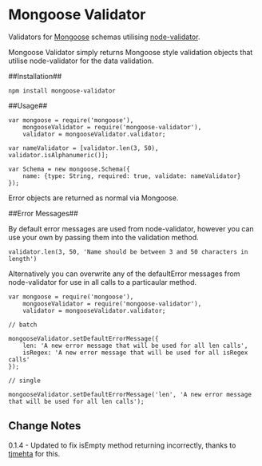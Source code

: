 Mongoose Validator
==================

Validators for [Mongoose](http://mongoosejs.com) schemas utilising [node-validator](https://github.com/chriso/node-validator).

Mongoose Validator simply returns Mongoose style validation objects that utilise node-validator for the data validation.

##Installation##

	npm install mongoose-validator

##Usage##

	var mongoose = require('mongoose'),
		mongooseValidator = require('mongoose-validator'),
		validator = mongooseValidator.validator;
	
	var nameValidator = [validator.len(3, 50), validator.isAlphanumeric()];
	
	var Schema = new mongoose.Schema({
		name: {type: String, required: true, validate: nameValidator}
	});

Error objects are returned as normal via Mongoose.

##Error Messages##

By default error messages are used from node-validator, however you can use your own by passing them into the validation method.

	validator.len(3, 50, 'Name should be between 3 and 50 characters in length')

Alternatively you can overwrite any of the defaultError messages from node-validator for use in all calls to a particaular method.
	
	var mongoose = require('mongoose'),
		mongooseValidator = require('mongoose-validator'),
		validator = mongooseValidator.validator;
	
	// batch
		
	mongooseValidator.setDefaultErrorMessage({
		len: 'A new error message that will be used for all len calls',
		isRegex: 'A new error message that will be used for all isRegex calls'
	});
	
	// single
	
	mongooseValidator.setDefaultErrorMessage('len', 'A new error message that will be used for all len calls');
	

## Change Notes ##
0.1.4 - Updated to fix isEmpty method returning incorrectly, thanks to [tjmehta](https://github.com/tjmehta) for this.